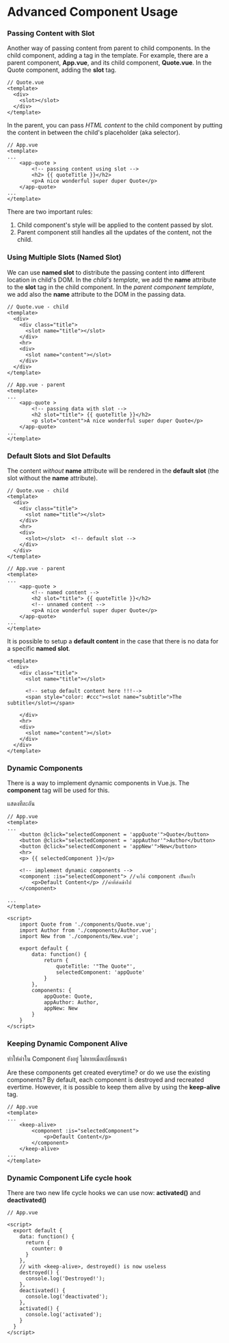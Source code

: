 # Advanced Component Usage

### Passing Content with Slot
Another way of passing content from parent to child components. In the child component, adding a **<slot></slot>** tag in the template. 
For example, there are a parent component, **App.vue**, and its child component, **Quote.vue**. In the Quote component, adding the **slot** tag.

```
// Quote.vue
<template>
  <div>
    <slot></slot>
  </div>
</template>

```

In the parent, you can pass *HTML content* to the child component by putting the content in between the child's placeholder (aka selector).

```
// App.vue
<template>
...
    <app-quote >
        <!-- passing content using slot -->
        <h2> {{ quoteTitle }}</h2>
        <p>A nice wonderful super duper Quote</p>
    </app-quote>
...
</template>
```
There are two important rules:
1. Child component's style will be applied to the content passed by slot.
2. Parent component still handles all the updates of the content, not the child.

### Using Multiple Slots (Named Slot)
We can use **named slot** to distribute the passing content into different location in child's DOM. 
In the *child's template*, we add the  **name** attribute to the **slot** tag in the child component. 
In the *parent component template*, we add also the **name** attribute to the DOM in the passing data.

```
// Quote.vue - child
<template>
  <div>
    <div class="title">
      <slot name="title"></slot>
    </div>
    <hr>
    <div>
      <slot name="content"></slot>
    </div>
  </div>
</template>

// App.vue - parent
<template>
...
    <app-quote >
        <!-- passing data with slot -->
        <h2 slot="title"> {{ quoteTitle }}</h2>
        <p slot="content">A nice wonderful super duper Quote</p>
    </app-quote>
...
</template>
```

### Default Slots and Slot Defaults
The content *without* **name** attribute will be rendered in the **default slot** (the slot without the **name** attribute).

```
// Quote.vue - child
<template>
  <div>
    <div class="title">
      <slot name="title"></slot>
    </div>
    <hr>
    <div>
      <slot></slot>  <!-- default slot -->
    </div>
  </div>
</template>

// App.vue - parent
<template>
...
    <app-quote >
        <!-- named content -->
        <h2 slot="title"> {{ quoteTitle }}</h2>
        <!-- unnamed content -->
        <p>A nice wonderful super duper Quote</p>
    </app-quote>
...
</template>
```
It is possible to setup a **default content** in the case that there is no data for a specific **named slot**.

```
<template>
  <div>
    <div class="title">
      <slot name="title"></slot>

      <!-- setup default content here !!!-->
      <span style="color: #ccc"><slot name="subtitle">The subtitle</slot></span>
    
    </div>
    <hr>
    <div>
      <slot name="content"></slot>
    </div>
  </div>
</template>
```

### Dynamic Components

There is a way to implement dynamic components in Vue.js. The **component** tag will be used for this.

แสดงทีละอัน


```
// App.vue
<template>
...    
    <button @click="selectedComponent = 'appQuote'">Quote</button>
    <button @click="selectedComponent = 'appAuthor'">Author</button>
    <button @click="selectedComponent = 'appNew'">New</button>
    <hr>
    <p> {{ selectedComponent }}</p>
    
    <!-- implement dynamic components -->
    <component :is="selectedComponent"> //จะให้ component เป็นอะไร
        <p>Default Content</p> //ค่าที่ส่งเข้าไป
    </component>
               
...
</template>

<script>
    import Quote from './components/Quote.vue';
    import Author from './components/Author.vue';
    import New from './components/New.vue';

    export default {
        data: function() {
            return {
                quoteTitle: '"The Quote"',
                selectedComponent: 'appQuote'
            }
        },
        components: {
            appQuote: Quote,
            appAuthor: Author,
            appNew: New
        }        
    }
</script>
```

### Keeping Dynamic Component Alive

ทำให้ค่าใน Component ยังอยู่ ไม่หายเมื่อเปลี่ยนหน้า

Are these components get created everytime? or do we use the existing components? 
By default, each component is destroyed and recreated evertime. However, it is possible to keep them alive by using the **keep-alive** tag.

```
// App.vue
<template>
...
    <keep-alive>
        <component :is="selectedComponent">
            <p>Default Content</p>
        </component>
    </keep-alive>
...
</template>
```

### Dynamic Component Life cycle hook
There are two new life cycle hooks we can use now: **activated()** and **deactivated()**

```
// App.vue

<script>
  export default {
    data: function() {
      return {
        counter: 0
      }
    },
    // with <keep-alive>, destroyed() is now useless
    destroyed() {
      console.log('Destroyed!');
    },
    deactivated() {
      console.log('deactivated');
    },
    activated() {
      console.log('activated');
    }
  }
</script>
```